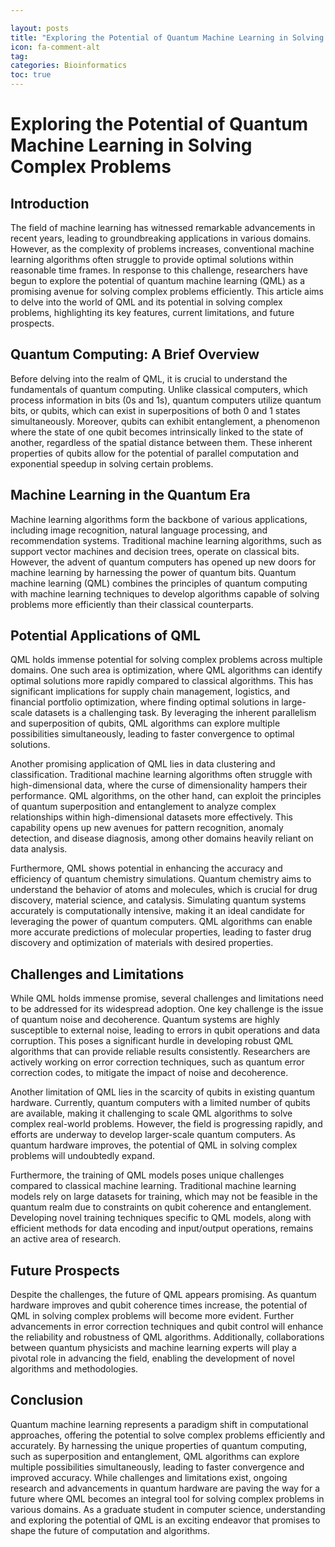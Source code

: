 ```yaml
---

layout: posts
title: "Exploring the Potential of Quantum Machine Learning in Solving Complex Problems"
icon: fa-comment-alt
tag:      
categories: Bioinformatics
toc: true
---
```




# Exploring the Potential of Quantum Machine Learning in Solving Complex Problems

## Introduction

The field of machine learning has witnessed remarkable advancements in recent years, leading to groundbreaking applications in various domains. However, as the complexity of problems increases, conventional machine learning algorithms often struggle to provide optimal solutions within reasonable time frames. In response to this challenge, researchers have begun to explore the potential of quantum machine learning (QML) as a promising avenue for solving complex problems efficiently. This article aims to delve into the world of QML and its potential in solving complex problems, highlighting its key features, current limitations, and future prospects.

## Quantum Computing: A Brief Overview

Before delving into the realm of QML, it is crucial to understand the fundamentals of quantum computing. Unlike classical computers, which process information in bits (0s and 1s), quantum computers utilize quantum bits, or qubits, which can exist in superpositions of both 0 and 1 states simultaneously. Moreover, qubits can exhibit entanglement, a phenomenon where the state of one qubit becomes intrinsically linked to the state of another, regardless of the spatial distance between them. These inherent properties of qubits allow for the potential of parallel computation and exponential speedup in solving certain problems.

## Machine Learning in the Quantum Era

Machine learning algorithms form the backbone of various applications, including image recognition, natural language processing, and recommendation systems. Traditional machine learning algorithms, such as support vector machines and decision trees, operate on classical bits. However, the advent of quantum computers has opened up new doors for machine learning by harnessing the power of quantum bits. Quantum machine learning (QML) combines the principles of quantum computing with machine learning techniques to develop algorithms capable of solving problems more efficiently than their classical counterparts.

## Potential Applications of QML

QML holds immense potential for solving complex problems across multiple domains. One such area is optimization, where QML algorithms can identify optimal solutions more rapidly compared to classical algorithms. This has significant implications for supply chain management, logistics, and financial portfolio optimization, where finding optimal solutions in large-scale datasets is a challenging task. By leveraging the inherent parallelism and superposition of qubits, QML algorithms can explore multiple possibilities simultaneously, leading to faster convergence to optimal solutions.

Another promising application of QML lies in data clustering and classification. Traditional machine learning algorithms often struggle with high-dimensional data, where the curse of dimensionality hampers their performance. QML algorithms, on the other hand, can exploit the principles of quantum superposition and entanglement to analyze complex relationships within high-dimensional datasets more effectively. This capability opens up new avenues for pattern recognition, anomaly detection, and disease diagnosis, among other domains heavily reliant on data analysis.

Furthermore, QML shows potential in enhancing the accuracy and efficiency of quantum chemistry simulations. Quantum chemistry aims to understand the behavior of atoms and molecules, which is crucial for drug discovery, material science, and catalysis. Simulating quantum systems accurately is computationally intensive, making it an ideal candidate for leveraging the power of quantum computers. QML algorithms can enable more accurate predictions of molecular properties, leading to faster drug discovery and optimization of materials with desired properties.

## Challenges and Limitations

While QML holds immense promise, several challenges and limitations need to be addressed for its widespread adoption. One key challenge is the issue of quantum noise and decoherence. Quantum systems are highly susceptible to external noise, leading to errors in qubit operations and data corruption. This poses a significant hurdle in developing robust QML algorithms that can provide reliable results consistently. Researchers are actively working on error correction techniques, such as quantum error correction codes, to mitigate the impact of noise and decoherence.

Another limitation of QML lies in the scarcity of qubits in existing quantum hardware. Currently, quantum computers with a limited number of qubits are available, making it challenging to scale QML algorithms to solve complex real-world problems. However, the field is progressing rapidly, and efforts are underway to develop larger-scale quantum computers. As quantum hardware improves, the potential of QML in solving complex problems will undoubtedly expand.

Furthermore, the training of QML models poses unique challenges compared to classical machine learning. Traditional machine learning models rely on large datasets for training, which may not be feasible in the quantum realm due to constraints on qubit coherence and entanglement. Developing novel training techniques specific to QML models, along with efficient methods for data encoding and input/output operations, remains an active area of research.

## Future Prospects

Despite the challenges, the future of QML appears promising. As quantum hardware improves and qubit coherence times increase, the potential of QML in solving complex problems will become more evident. Further advancements in error correction techniques and qubit control will enhance the reliability and robustness of QML algorithms. Additionally, collaborations between quantum physicists and machine learning experts will play a pivotal role in advancing the field, enabling the development of novel algorithms and methodologies.

## Conclusion

Quantum machine learning represents a paradigm shift in computational approaches, offering the potential to solve complex problems efficiently and accurately. By harnessing the unique properties of quantum computing, such as superposition and entanglement, QML algorithms can explore multiple possibilities simultaneously, leading to faster convergence and improved accuracy. While challenges and limitations exist, ongoing research and advancements in quantum hardware are paving the way for a future where QML becomes an integral tool for solving complex problems in various domains. As a graduate student in computer science, understanding and exploring the potential of QML is an exciting endeavor that promises to shape the future of computation and algorithms.